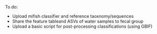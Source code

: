 To do:  
- Upload mifish classifier and reference taoxnomy/sequences
- Share the feature tableand ASVs of water samples to fecal group
- Upload a basic script for post-processing classifications (using GBIF)

